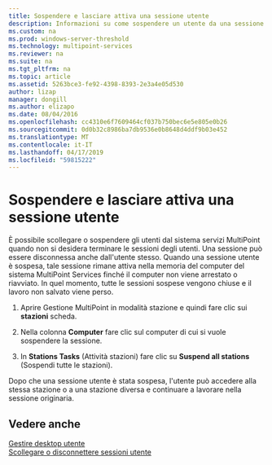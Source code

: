 ```yaml
---
title: Sospendere e lasciare attiva una sessione utente
description: Informazioni su come sospendere un utente da una sessione di MultiPoint senza eseguire la disconnessione
ms.custom: na
ms.prod: windows-server-threshold
ms.technology: multipoint-services
ms.reviewer: na
ms.suite: na
ms.tgt_pltfrm: na
ms.topic: article
ms.assetid: 5263bce3-fe92-4398-8393-2e3a4e05d530
author: lizap
manager: dongill
ms.author: elizapo
ms.date: 08/04/2016
ms.openlocfilehash: cc4310e6f7609464cf037b750bec6e5e805e0b26
ms.sourcegitcommit: 0d0b32c8986ba7db9536e0b8648d4ddf9b03e452
ms.translationtype: MT
ms.contentlocale: it-IT
ms.lasthandoff: 04/17/2019
ms.locfileid: "59815222"
---
```

# <a name="suspend-and-leave-user-session-active"></a>Sospendere e lasciare attiva una sessione utente
È possibile scollegare o sospendere gli utenti dal sistema servizi MultiPoint quando non si desidera terminare le sessioni degli utenti. Una sessione può essere disconnessa anche dall'utente stesso. Quando una sessione utente è sospesa, tale sessione rimane attiva nella memoria del computer del sistema MultiPoint Services finché il computer non viene arrestato o riavviato. In quel momento, tutte le sessioni sospese vengono chiuse e il lavoro non salvato viene perso.  
  
1.  Aprire Gestione MultiPoint in modalità stazione e quindi fare clic sui **stazioni** scheda.  
  
2.  Nella colonna **Computer** fare clic sul computer di cui si vuole sospendere la sessione.  
  
3.  In **Stations Tasks** (Attività stazioni) fare clic su **Suspend all stations** (Sospendi tutte le stazioni).  
  
Dopo che una sessione utente è stata sospesa, l'utente può accedere alla stessa stazione o a una stazione diversa e continuare a lavorare nella sessione originaria.  
  
## <a name="see-also"></a>Vedere anche  
[Gestire desktop utente](manage-user-desktops-using-multipoint-dashboard.md)  
[Scollegare o disconnettere sessioni utente](Log-off-or-Disconnect-User-Sessions.md)